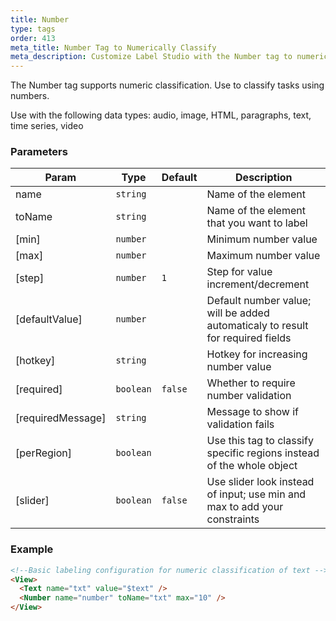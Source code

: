 ```yaml
---
title: Number
type: tags
order: 413
meta_title: Number Tag to Numerically Classify
meta_description: Customize Label Studio with the Number tag to numerically classify tasks in your machine learning and data science projects.
---
```


The Number tag supports numeric classification. Use to classify tasks using numbers.

Use with the following data types: audio, image, HTML, paragraphs, text, time series, video

### Parameters

| Param | Type | Default | Description |
| --- | --- | --- | --- |
| name | <code>string</code> |  | Name of the element |
| toName | <code>string</code> |  | Name of the element that you want to label |
| [min] | <code>number</code> |  | Minimum number value |
| [max] | <code>number</code> |  | Maximum number value |
| [step] | <code>number</code> | <code>1</code> | Step for value increment/decrement |
| [defaultValue] | <code>number</code> |  | Default number value; will be added automaticaly to result for required fields |
| [hotkey] | <code>string</code> |  | Hotkey for increasing number value |
| [required] | <code>boolean</code> | <code>false</code> | Whether to require number validation |
| [requiredMessage] | <code>string</code> |  | Message to show if validation fails |
| [perRegion] | <code>boolean</code> |  | Use this tag to classify specific regions instead of the whole object |
| [slider] | <code>boolean</code> | <code>false</code> | Use slider look instead of input; use min and max to add your constraints |

### Example
```html
<!--Basic labeling configuration for numeric classification of text -->
<View>
  <Text name="txt" value="$text" />
  <Number name="number" toName="txt" max="10" />
</View>
```
